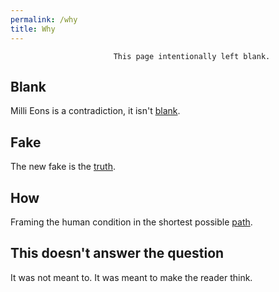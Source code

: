 ```yaml
---
permalink: /why
title: Why
---
```


```
                       This page intentionally left blank.
```

## Blank

Milli Eons is a contradiction, it isn't [blank](/w/blank).

## Fake

The new fake is the [truth](/truth).

## How

Framing the human condition in the shortest possible [path](/n/paths).

## This doesn't answer the question

It was not meant to. It was meant to make the reader think.
